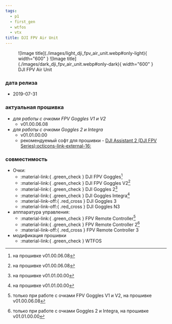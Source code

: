 ```yaml
---
tags:
  - p1
  - first_gen
  - wtfos
  - vtx
title: DJI FPV Air Unit
---
```


<figure markdown="span">
  ![Image title](./images/light_dji_fpv_air_unit.webp#only-light){ width="600" }
  ![Image title](./images/dark_dji_fpv_air_unit.webp#only-dark){ width="600" }
  <figcaption>DJI FPV Air Unit</figcaption>
</figure>

### дата релиза
- 2019-07-31

### актуальная прошивка
* _для работы с очками FPV Goggles V1 и V2_
    * v01.00.06.08
* _для работы с очками Goggles 2 и Integra_
    * v01.01.00.00
    * рекомендуемый софт для прошивки - <a href="https://www.dji.com/downloads/softwares/dji-assistant-2-dji-fpv-series" target="_blank">DJI Assistant 2 (DJI FPV Series):octicons-link-external-16:</a>

### совместимость
* Очки:
    * :material-link:{ .green_check } DJI FPV Goggles[^1]
    * :material-link:{ .green_check } DJI FPV Goggles V2[^2]
    * :material-link:{ .green_check } DJI Goggles 2[^3]
    * :material-link:{ .green_check } DJI Goggles Integra[^4]
    * :material-link-off:{ .red_cross } DJI Goggles 3
    * :material-link-off:{ .red_cross } DJI Goggles N3
* апппаратура управления:
    * :material-link:{ .green_check } FPV Remote Controller[^5] 
    * :material-link:{ .green_check } FPV Remote Controller 2[^6]
    * :material-link-off:{ .red_cross } FPV Remote Controller 3
* модификация прошивки
    * :material-link:{ .green_check } WTFOS

[^1]: на прошивке v01.00.06.08
[^2]: на прошивке v01.00.06.08
[^3]: на прошивке v01.01.00.00
[^4]: на прошивке v01.01.00.00
[^5]: только при работе с очками FPV Goggles V1 и V2, на прошивке v01.00.06.08
[^6]: только при работе с очками Goggles 2 и Integra, на прошивке v01.01.00.00